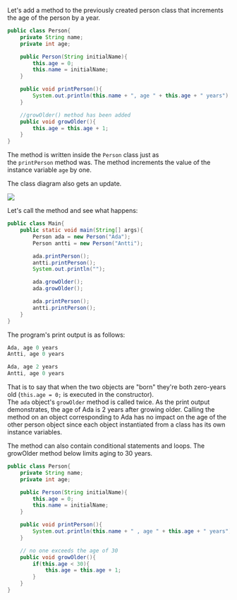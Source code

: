 Let's add a method to the previously created person class that increments the age of the person by a year.

```Java
public class Person{
	private String name;
	private int age;

	public Person(String initialName){
		this.age = 0;
		this.name = initialName;
	}

	public void printPerson(){
		System.out.println(this.name + ", age " + this.age + " years");
	}

	//growOlder() method has been added
	public void growOlder(){
		this.age = this.age + 1;
	}
}
```

The method is written inside the `Person` class just as the `printPerson` method was. The method increments the value of the instance variable `age` by one.

The class diagram also gets an update.

![](https://i.imgur.com/LrUt8qg.png)

Let's call the method and see what happens:

```Java
public class Main{
	public static void main(String[] args){
		Person ada = new Person("Ada");
		Person antti = new Person("Antti");

		ada.printPerson();
		antti.printPerson();
		System.out.println("");

		ada.growOlder();
		ada.growOlder();

		ada.printPerson();
		antti.printPerson();
	}
}
```

The program's print output is as follows:

```Java
Ada, age 0 years 
Antti, age 0 years

Ada, age 2 years 
Antti, age 0 years
```

That is to say that when the two objects are "born" they're both zero-years old (`this.age = 0;` is executed in the constructor). The `ada` object's `growOlder` method is called twice. As the print output demonstrates, the age of Ada is 2 years after growing older. Calling the method on an object corresponding to Ada has no impact on the age of the other person object since each object instantiated from a class has its own instance variables.

The method can also contain conditional statements and loops. The growOlder method below limits aging to 30 years.

```Java
public class Person{
	private String name;
	private int age;

	public Person(String initialName){
		this.age = 0;
		this.name = initialName;
	}

	public void printPerson(){
		System.out.println(this.name + " , age " + this.age + " years");
	}

	// no one exceeds the age of 30
	public void growOlder(){
		if(this.age < 30){
			this.age = this.age + 1;
		}
	}
}
```